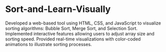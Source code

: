 # Sort-and-Learn-Visually
Developed a web-based tool using HTML, CSS, and JavaScript to visualize sorting algorithms: Bubble Sort, Merge Sort, and Selection Sort. Implemented interactive features allowing users to adjust array size and sorting speed. Provided real-time visualizations with color-coded animations to illustrate sorting processes.
